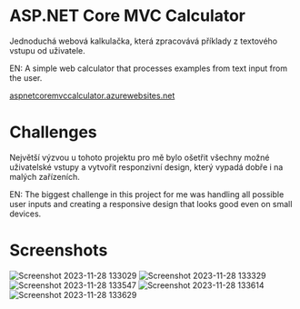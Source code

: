 # ASP.NET Core MVC Calculator
Jednoduchá webová kalkulačka, která zpracovává příklady z textového vstupu od uživatele.

EN: A simple web calculator that processes examples from text input from the user.

[aspnetcoremvccalculator.azurewebsites.net](https://aspnetcoremvccalculator.azurewebsites.net/)


# Challenges
Největší výzvou u tohoto projektu pro mě bylo ošetřit všechny možné uživatelské vstupy a vytvořit responzivní design, který vypadá dobře i na malých zařízeních.

EN: The biggest challenge in this project for me was handling all possible user inputs and creating a responsive design that looks good even on small devices.

# Screenshots
![Screenshot 2023-11-28 133029](https://github.com/MartinaReznickova/ASP.NET_Calculator/assets/139158101/6f786742-7eac-4eee-8ccd-b52e2c49d785)
![Screenshot 2023-11-28 133329](https://github.com/MartinaReznickova/ASP.NET_Calculator/assets/139158101/50588f71-881d-42f9-a478-958f660585e9)
![Screenshot 2023-11-28 133547](https://github.com/MartinaReznickova/ASP.NET_Calculator/assets/139158101/2a709904-236e-4887-9397-610d9be9100b)
![Screenshot 2023-11-28 133614](https://github.com/MartinaReznickova/ASP.NET_Calculator/assets/139158101/cbd03497-a4fb-44d3-80dc-e6e81abe4c52)
![Screenshot 2023-11-28 133629](https://github.com/MartinaReznickova/ASP.NET_Calculator/assets/139158101/ccc4238e-d6b9-4c95-a972-51403e27e403)
